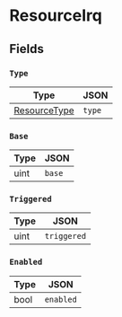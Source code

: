 # ResourceIrq



## Fields


### `Type`



| Type | JSON |
| ---- | -----------|
| [ResourceType](resource_type.md) | `type` |

### `Base`



| Type | JSON |
| ---- | -----------|
| uint | `base` |

### `Triggered`



| Type | JSON |
| ---- | -----------|
| uint | `triggered` |

### `Enabled`



| Type | JSON |
| ---- | -----------|
| bool | `enabled` |
